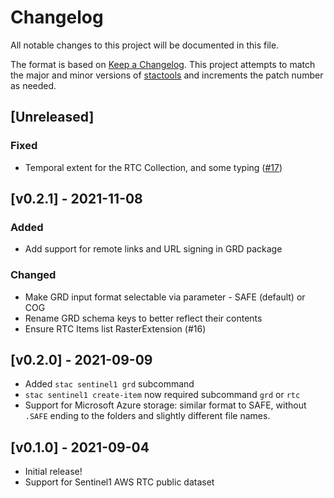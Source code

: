 # Changelog

All notable changes to this project will be documented in this file.

The format is based on [Keep a Changelog](https://keepachangelog.com/en/1.0.0/). This project attempts to match the major and minor versions of [stactools](https://github.com/stac-utils/stactools) and increments the patch number as needed.

## [Unreleased]

### Fixed

- Temporal extent for the RTC Collection, and some typing ([#17](https://github.com/stactools-packages/sentinel1/pull/17))

## [v0.2.1] - 2021-11-08

### Added

- Add support for remote links and URL signing in GRD package

### Changed

- Make GRD input format selectable via parameter - SAFE (default) or COG
- Rename GRD schema keys to better reflect their contents
- Ensure RTC Items list RasterExtension (#16)

## [v0.2.0] - 2021-09-09

- Added `stac sentinel1 grd` subcommand
- `stac sentinel1 create-item` now required subcommand `grd` or `rtc`
- Support for Microsoft Azure storage: similar format to SAFE, without `.SAFE` ending to the folders and slightly different file names.

## [v0.1.0] - 2021-09-04

- Initial release!
- Support for Sentinel1 AWS RTC public dataset
